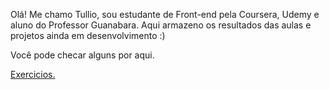 Olá! Me chamo Tullio, sou estudante de Front-end pela Coursera, Udemy e aluno do Professor Guanabara. 
Aqui armazeno os resultados das aulas e projetos ainda em desenvolvimento :)

Você pode checar alguns por aqui.


<a href="https://silvatullio.github.io/html-css/Exercicios/index.html">Exercicios.</a>

